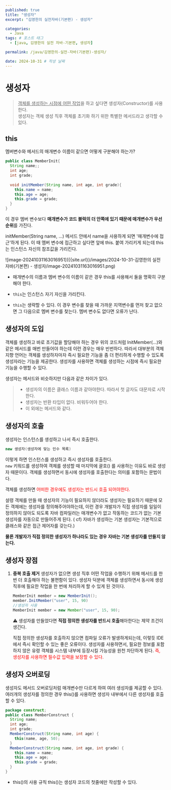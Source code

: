 ```yaml
---
published: true
title: "생성자"
excerpt: "김영한의 실전자바(기본편) - 생성자"

categories:
  - Java
tags: # 포스트 태그
  - [java, 김영한의 실전 자바-기본편, 생성자] 

permalink: /java/김영한의-실전-자바(기본편)-생성자/

date: 2024-10-31 # 작성 날짜
---
```


# 생성자

>  <u>객체를 생성하는 시점에 어떤 작업</u>을 하고 싶다면 생성자(Constructor)를 사용한다. <br>생성자는 객체 생성 직후 객체를 초기화 하기 위한 특별한 메서드라고 생각할 수 있다.

## this

멤버변수와 메서드의 매개변수 이름이 같으면 어떻게 구분해야 하는가?

```java
public class MemberInit{
  String name;;
  int age;
  int grade;
  
  void initMember(String name, int age, int grade){
    this.name = name;
    this.age = age;
    this.grade = grade;
  }
}
```

이 경우 멤버 변수보다 **매개변수가 코드 블럭의 더 안쪽에 있기 때문에 매개변수가 우선순위**를 가진다. 

initMember(String name, ...) 메서드 안에서 name을 사용하게 되면 '매개변수에 접근'하게 된다. 이 때 멤버 변수에 접근하고 싶다면 앞에 this. 붙여 가리키게 되는데 this는 인스턴스 자신의 참조값을 가리킨다.

![image-20241031163016951]({{site.url}}/images/2024-10-31-김영한의 실전 자바(기본편) - 생성자/image-20241031163016951.png)

- 매개변수의 이름과 멤버 변수의 이름이 같은 경우 this를 사용해서 둘을 명확히 구분해야 한다.
- `this`는 인스턴스 자기 자신을 가리킨다. 

- `this`는 생략할 수 있다. 이 경우 변수를 찾을 때 가까운 지역변수를 먼저 찾고 없으면 그 다음으로 멤버 변수를 찾는다. 멤버 변수도 없다면 오류가 난다. 

## 생성자의 도입

객체를 생성하고 바로 초기값을 할당해야 하는 경우 위의 코드처럼 InitMember(...)와 같은 메서드를 매번 만들어야 하는데 이런 경우는 매우 빈번하다. 따라서 대부분의 객체 지향 언어는 객체를 생성하자마자 즉시 필요한 기능을 좀 더 편리하게 수행할 수 있도록 생성자라는 기능을 제공한다. 생성자를 사용하면 객체를 생성하는 시점에 즉시 필요한 기능을 수행할 수 있다. 

생성자는 메서드와 비슷하지만 다음과 같은 차이가 있다. 

> - 생성자의 이름은 클래스 이름과 같아야한다. 따라서 첫 글자도 대문자로 시작한다. 
> - 생성자는 반환 타입이 없다. 비워두어야 한다.
> - 이 외에는 메서드와 같다.

## 생성자의 호출

생성자는 인스턴스를 생성하고 나서 즉시 호출한다. 

```java
new 생성자(생성자에 맞는 인수 목록)
```

이렇게 하면 인스턴스를 생성하고 즉시 생성자를 호출한다. <br>`new` 키워드를 생성하여 객체를 생성할 때 마지막에 괄호() 를 사용하는 이유도 바로 생성자 때문이다. 객체를 생성하면서 동시에 생성자를 호출한다는 의미를 포함하는 문법이다. 

객체를 생성하면 <span style="color:red">어떠한 경우에도 생성자는 반드시 호출 되어야한다. </span>

설령 객체를 만들 때 생성자의 기능이 필요하지 않더라도 생성자는 필요하기 때문에 모든 객체에는 생성자를 정의해주어야하는데, 이런 경우 개발자가 직접 생성자를 일일이 정의하지 않아도 되도록 자바 컴파일러는 매개변수가 없고 작동하는 코드가 없는 기본 생성자를 자동으로 만들어주게 된다. ( cf) 자바가 생성하는 기본 생성자는 기본적으로 클래스와 같은 접근 제어자를 갖는다.)

**물론 개발자가 직접 정의한 생성자가 하나라도 있는 경우 자바는 기본 생성자를 만들지 않는다.**



## 생성자 장점

1. **중복 호출 제거**
   생성자가 없으면 생성 직후 어떤 작업을 수행하기 위해 메서드를 한번 더 호출해야 하는 불편함이 있다. 생성자 덕분에 객체를 생성하면서 동시에 생성 직후에 필요한 작업을 한 번에 처리하게 할 수 있게 된 것이다. 

   ```java
   MemberInit member = new MemberInit();
   member.InitMember("user", 15, 90)
   //생성자 사용
   MemberInit member = new Member("user", 15, 90);
   ```

   ⚠️ 생성자를 만들었다면 **직접 정의한 생성자를 반드시 호출**해아한다는 제약 조건이 생긴다.

   직접 정의한 생성자를 호출하지 않으면 컴파일 오류가 발생하게되는데, 이렇듯 IDE에서 즉시 확인할 수 있는 좋은 오류이다. 생성자를 사용하면서, 필요한 정보를 포함하지 않은 유령 객체를 시스템 내부에 등장시킬 가능성을 원천 차단하게 된다. <span style="color:red">즉, 생성자를 사용하면 필수값 입력을 보장할 수 있다. </span>

## 생성자 오버로딩

생성자도 메서드 오버로딩처럼 매개변수만 다르게 하여 여러 생성자를 제공할 수 있다. 
여러개의 생성자를 정의한 경우 this()를 사용하면 생성자 내부에서 다른 생성자를 호출할 수 있다. 

```java
package construct;
public class MemberConstruct {
  String name;
  int age;
  int grade;
  MemberConstruct(String name, int age) {
  	this(name, age, 50);
  }
  MemberConstruct(String name, int age, int grade) {
    this.name = name;
    this.age = age;
    this.grade = grade;
  }
}
```

- this()의 사용 규칙
  this()는 생성자 코드의 첫줄에만 작성할 수 있다.

